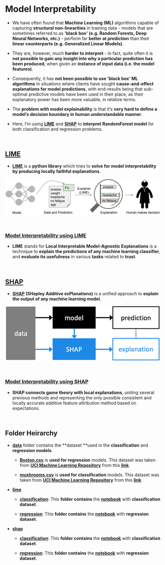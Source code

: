 # Model Interpretability

- We have often found that **Machine Learning (ML)** algorithms capable of capturing **structural non-linearities** in training data - models that are sometimes referred to as **'black box' (e.g. Random Forests, Deep Neural Networks, etc.)** - perform far **better at prediction** than their **linear counterparts (e.g. Generalized Linear Models)**. 


- They are, however, much **harder to interpret** - in fact, quite often it is **not possible to gain any insight into why a particular prediction has been produced**, when given an **instance of input data (i.e. the model features)**. 


- Consequently, it has **not been possible to use 'black box' ML algorithms** in situations where clients have sought **cause-and-effect explanations for model predictions**, with end-results being that sub-optimal predictive models have been used in their place, as their explanatory power has been more valuable, in relative terms.


- The **problem with model explainability** is that it’s **very hard to define a model’s decision boundary in human understandable manner**. 


- Here, I’m using **[LIME](https://github.com/marcotcr/lime)** and **[SHAP](https://github.com/slundberg/shap)** to **interpret** **RandomForest model** for both classification and regression problems.

<br>

## [LIME](https://github.com/marcotcr/lime)


- **[LIME](https://github.com/marcotcr/lime)** is a **python library** which tries to **solve for model interpretability by producing locally faithful explanations**. 


![](images/lime.jpg)

<br>

### [Model Interpretability using LIME](https://github.com/mohitr7/model-interpretability-for-machine-learning-models/tree/master/lime)

- **LIME** stands for **Local Interpretable Model-Agnostic Explanations** is a technique to **explain the predictions of any machine learning classifier**, and **evaluate its usefulness** in various **tasks** related to **trust**.

<br>

## [SHAP](https://github.com/slundberg/shap)


- **[SHAP](https://github.com/slundberg/shap) (SHapley Additive exPlanations)** is a unified approach to **explain the output of any machine learning model**.


![](images/shap.png)

<br>

### [Model Interpretability using SHAP](https://github.com/mohitr7/model-interpretability-for-machine-learning-models/tree/master/shap)

- **SHAP connects game theory with local explanations**, uniting several previous methods and representing the only possible consistent and locally accurate additive feature attribution method based on expectations.

<br>

## Folder Heirarchy

- [**data**](https://github.com/mohitr7/model-interpretability-for-machine-learning-models/tree/master/data) folder contains the **dataset **used in the **classification** and **regression models**.

  - [**Boston.csv**](https://github.com/mohitr7/model-interpretability-for-machine-learning-models/blob/master/data/Boston.csv) is **used for regression** models. This dataset was taken from [**UCI Machine Learning Repository**](https://archive.ics.uci.edu/ml/index.php) from this [**link**](https://archive.ics.uci.edu/ml/datasets/Housing).
  
  - [**mushrooms.csv**](https://github.com/mohitr7/model-interpretability-for-machine-learning-models/blob/master/data/mushrooms.csv) is **used for classification** models. This dataset was taken from [**UCI Machine Learning Repository**](https://archive.ics.uci.edu/ml/index.php) from this [**link**](https://archive.ics.uci.edu/ml/datasets/Mushroom).
  
  
- [**lime**](https://github.com/mohitr7/model-interpretability-for-machine-learning-models/tree/master/lime)

  - [**classification**](https://github.com/mohitr7/model-interpretability-for-machine-learning-models/tree/master/lime/classification): This **folder contains** the [**notebook**](https://github.com/mohitr7/model-interpretability-for-machine-learning-models/blob/master/lime/classification/LIME%20on%20Random%20Forest%20(Classification).ipynb) with **classification dataset**.
  
  - [**regression**](https://github.com/mohitr7/model-interpretability-for-machine-learning-models/tree/master/lime/regression): This **folder contains** the [**notebook**](https://github.com/mohitr7/model-interpretability-for-machine-learning-models/blob/master/lime/regression/LIME%20on%20Random%20Forest%20(Regression).ipynb) with **regression dataset**.


- [**shap**](https://github.com/mohitr7/model-interpretability-for-machine-learning-models/tree/master/shap)

  - [**classification**](https://github.com/mohitr7/model-interpretability-for-machine-learning-models/tree/master/shap/classification): This **folder contains** the [**notebook**](https://github.com/mohitr7/model-interpretability-for-machine-learning-models/blob/master/shap/classification/SHAP%20on%20Random%20Forest%20(Classification).ipynb) with **classification dataset**.
  
  - [**regression**](https://github.com/mohitr7/model-interpretability-for-machine-learning-models/tree/master/shap/regression): This **folder contains** the [**notebook**](https://github.com/mohitr7/model-interpretability-for-machine-learning-models/blob/master/shap/regression/SHAP%20on%20Random%20Forest%20(Regression).ipynb) with **regression dataset**.
